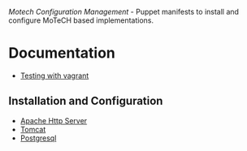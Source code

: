 *Motech Configuration Management* - Puppet manifests to install and configure MoTeCH based implementations.

# Documentation

* [Testing with vagrant](https://github.com/motech/motech-scm/wiki/Testing-with-Vagrant)

## Installation and Configuration

* [Apache Http Server](https://github.com/motech/motech-scm/wiki/Installing-and-Configuring-Apache-Http-Server)
* [Tomcat](https://github.com/motech/motech-scm/wiki/Installing-and-Configuring-Tomcat)
* [Postgresql](https://github.com/motech/motech-scm/wiki/Installing-and-Configuring-Posgresql)

